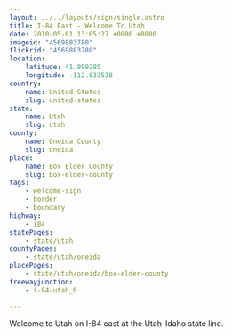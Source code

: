 ```yaml
---
layout: ../../layouts/sign/single.astro
title: I-84 East - Welcome To Utah
date: 2010-05-01 13:05:27 +0000 +0000
imageid: "4569883780"
flickrid: "4569883780"
location:
    latitude: 41.999285
    longitude: -112.833538
country:
    name: United States
    slug: united-states
state:
    name: Utah
    slug: utah
county:
    name: Oneida County
    slug: oneida
place:
    name: Box Elder County
    slug: box-elder-county
tags:
    - welcome-sign
    - border
    - boundary
highway:
    - i84
statePages:
    - state/utah
countyPages:
    - state/utah/oneida
placePages:
    - state/utah/oneida/box-elder-county
freewayjunction:
    - i-84-utah_0

---
```

Welcome to Utah on I-84 east at the Utah-Idaho state line.